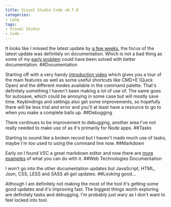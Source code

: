 ```yaml
---
title: Visual Studio Code v0.7.0
categories:
- Long
tags:
- Visual Studio
- Code
---
```


It looks like I missed the latest update by 
[a few weeks](http://blogs.msdn.com/b/vscode/archive/2015/08/12/visual-studio-code-august-update-0-7-0.aspx), the focus of the latest update was definitely on documentation. Which is not a bad thing as some of my 
[early problem](http://mttmccb.net/blog/2015/visual-studio-code-liss-is-more) could have been solved with better documentation. 
##Documentation
 
Starting off with a very handy 
[introduction video](https://code.visualstudio.com/Docs) which gives you a tour of the main features as well as some useful shortcuts like 
CMD+E (Quick Open) and the different modes available in the command palette. That's definitely something I haven't been making a lot of use of. The same goes for autosave, which could be annoying in some case but will mostly save time. 
Keybindings and settings also get some improvements, so hopefully there will be less trial and error and you'll at least have a resource to go to when you make a complete balls up. 
##Debugging
 
There continues to be improvement to debugging, another area I've not really needed to make use of as it's primarily for Node apps. 
##Tasks
 
Starting to sound like a broken record but I haven't made much use of tasks, maybe I'm too used to using the command line now. 
##Markdown
 
Early on I found VSC a great markdown editor and now there are 
[more examples](https://code.visualstudio.com/Docs/languages/markdown) of what you can do with it. 
##Web Technologies Documentation
 
I won't go into the other documentation updates but JavaScript, HTML, Json, CSS, LESS and SASS all got updates. 
##Looking good...
 
Although I am definitely not making the most of the tool it's getting some good updates and it's improving fast. The biggest things worth exploring are definitely tasks and debugging. I'm probably just wary as I don't want to feel locked into tool.
